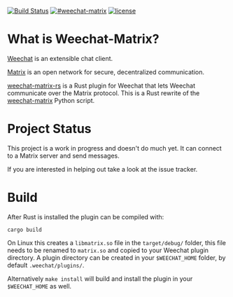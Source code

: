 [![Build Status](https://img.shields.io/travis/poljar/weechat-matrix-rs.svg?style=flat-square)](https://travis-ci.org/poljar/weechat-matrix-rs)
[![#weechat-matrix](https://img.shields.io/badge/matrix-%23weechat--matrix:termina.org.uk-blue.svg?style=flat-square)](https://matrix.to/#/!twcBhHVdZlQWuuxBhN:termina.org.uk?via=termina.org.uk&via=matrix.org)
[![license](https://img.shields.io/badge/license-ISC-blue.svg?style=flat-square)](https://github.com/poljar/weechat-matrix-rs/blob/master/LICENSE)

# What is Weechat-Matrix?

[Weechat](https://weechat.org/) is an extensible chat client.

[Matrix](https://matrix.org/blog/home) is an open network for secure,
decentralized communication.

[weechat-matrix-rs](https://github.com/poljar/weechat-matrix-rs/) is a Rust
plugin for Weechat that lets Weechat communicate over the Matrix protocol. This
is a Rust rewrite of the [weechat-matrix](https://github.com/poljar/weechat-matrix)
Python script.

# Project Status

This project is a work in progress and doesn't do much yet. It can connect
to a Matrix server and send messages.

If you are interested in helping out take a look at the issue tracker.

# Build

After Rust is installed the plugin can be compiled with:

    cargo build

On Linux this creates a `libmatrix.so` file in the `target/debug/` folder, this
file needs to be renamed to `matrix.so` and copied to your Weechat plugin
directory. A plugin directory can be created in your `$WEECHAT_HOME` folder, by
default `.weechat/plugins/`.

Alternatively `make install` will build and install the plugin in your
`$WEECHAT_HOME` as well.
